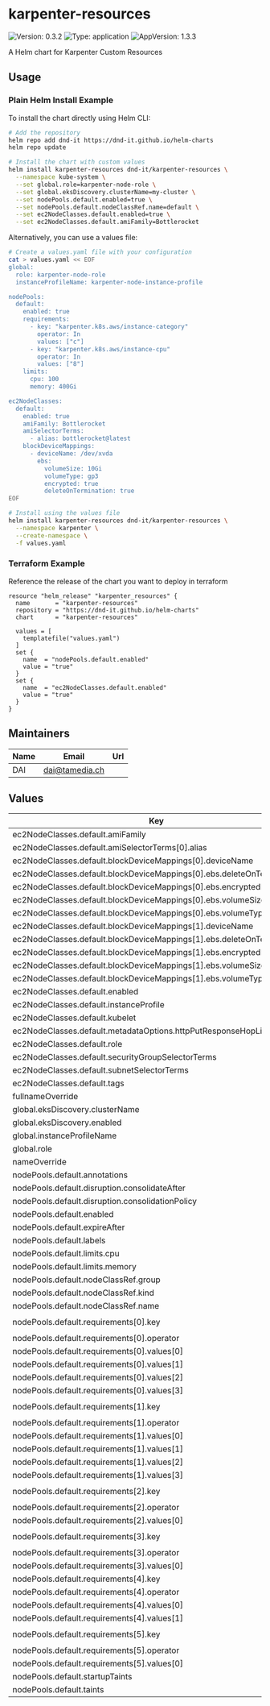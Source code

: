 # karpenter-resources

![Version: 0.3.2](https://img.shields.io/badge/Version-0.3.2-informational?style=flat-square) ![Type: application](https://img.shields.io/badge/Type-application-informational?style=flat-square) ![AppVersion: 1.3.3](https://img.shields.io/badge/AppVersion-1.3.3-informational?style=flat-square)

A Helm chart for Karpenter Custom Resources

## Usage

### Plain Helm Install Example

To install the chart directly using Helm CLI:

```bash
# Add the repository
helm repo add dnd-it https://dnd-it.github.io/helm-charts
helm repo update

# Install the chart with custom values
helm install karpenter-resources dnd-it/karpenter-resources \
  --namespace kube-system \
  --set global.role=karpenter-node-role \
  --set global.eksDiscovery.clusterName=my-cluster \
  --set nodePools.default.enabled=true \
  --set nodePools.default.nodeClassRef.name=default \
  --set ec2NodeClasses.default.enabled=true \
  --set ec2NodeClasses.default.amiFamily=Bottlerocket
```

Alternatively, you can use a values file:

```bash
# Create a values.yaml file with your configuration
cat > values.yaml << EOF
global:
  role: karpenter-node-role
  instanceProfileName: karpenter-node-instance-profile

nodePools:
  default:
    enabled: true
    requirements:
      - key: "karpenter.k8s.aws/instance-category"
        operator: In
        values: ["c"]
      - key: "karpenter.k8s.aws/instance-cpu"
        operator: In
        values: ["8"]
    limits:
      cpu: 100
      memory: 400Gi

ec2NodeClasses:
  default:
    enabled: true
    amiFamily: Bottlerocket
    amiSelectorTerms:
      - alias: bottlerocket@latest
    blockDeviceMappings:
      - deviceName: /dev/xvda
        ebs:
          volumeSize: 10Gi
          volumeType: gp3
          encrypted: true
          deleteOnTermination: true
EOF

# Install using the values file
helm install karpenter-resources dnd-it/karpenter-resources \
  --namespace karpenter \
  --create-namespace \
  -f values.yaml
```

### Terraform Example

Reference the release of the chart you want to deploy in terraform

```hcl
resource "helm_release" "karpenter_resources" {
  name       = "karpenter-resources"
  repository = "https://dnd-it.github.io/helm-charts"
  chart      = "karpenter-resources"

  values = [
    templatefile("values.yaml")
  ]
  set {
    name  = "nodePools.default.enabled"
    value = "true"
  }
  set {
    name  = "ec2NodeClasses.default.enabled"
    value = "true"
  }
}
```

## Maintainers

| Name | Email | Url |
| ---- | ------ | --- |
| DAI | <dai@tamedia.ch> |  |

## Values

| Key | Type | Default | Description |
|-----|------|---------|-------------|
| ec2NodeClasses.default.amiFamily | string | `"Bottlerocket"` |  |
| ec2NodeClasses.default.amiSelectorTerms[0].alias | string | `"bottlerocket@latest"` |  |
| ec2NodeClasses.default.blockDeviceMappings[0].deviceName | string | `"/dev/xvda"` |  |
| ec2NodeClasses.default.blockDeviceMappings[0].ebs.deleteOnTermination | bool | `true` |  |
| ec2NodeClasses.default.blockDeviceMappings[0].ebs.encrypted | bool | `true` |  |
| ec2NodeClasses.default.blockDeviceMappings[0].ebs.volumeSize | string | `"4Gi"` |  |
| ec2NodeClasses.default.blockDeviceMappings[0].ebs.volumeType | string | `"gp3"` |  |
| ec2NodeClasses.default.blockDeviceMappings[1].deviceName | string | `"/dev/xvdb"` |  |
| ec2NodeClasses.default.blockDeviceMappings[1].ebs.deleteOnTermination | bool | `true` |  |
| ec2NodeClasses.default.blockDeviceMappings[1].ebs.encrypted | bool | `true` |  |
| ec2NodeClasses.default.blockDeviceMappings[1].ebs.volumeSize | string | `"50Gi"` |  |
| ec2NodeClasses.default.blockDeviceMappings[1].ebs.volumeType | string | `"gp3"` |  |
| ec2NodeClasses.default.enabled | bool | `false` |  |
| ec2NodeClasses.default.instanceProfile | string | `""` |  |
| ec2NodeClasses.default.kubelet | object | `{}` |  |
| ec2NodeClasses.default.metadataOptions.httpPutResponseHopLimit | int | `2` |  |
| ec2NodeClasses.default.role | string | `""` |  |
| ec2NodeClasses.default.securityGroupSelectorTerms | list | `[]` |  |
| ec2NodeClasses.default.subnetSelectorTerms | list | `[]` |  |
| ec2NodeClasses.default.tags | object | `{}` |  |
| fullnameOverride | string | `""` |  |
| global.eksDiscovery.clusterName | string | `""` |  |
| global.eksDiscovery.enabled | bool | `false` |  |
| global.instanceProfileName | string | `""` |  |
| global.role | string | `""` |  |
| nameOverride | string | `""` |  |
| nodePools.default.annotations | object | `{}` |  |
| nodePools.default.disruption.consolidateAfter | string | `"5m"` |  |
| nodePools.default.disruption.consolidationPolicy | string | `"WhenEmptyOrUnderutilized"` |  |
| nodePools.default.enabled | bool | `false` |  |
| nodePools.default.expireAfter | string | `"720h"` |  |
| nodePools.default.labels | object | `{}` |  |
| nodePools.default.limits.cpu | int | `1000` |  |
| nodePools.default.limits.memory | string | `"4000Gi"` |  |
| nodePools.default.nodeClassRef.group | string | `"karpenter.k8s.aws"` |  |
| nodePools.default.nodeClassRef.kind | string | `"EC2NodeClass"` |  |
| nodePools.default.nodeClassRef.name | string | `"default"` |  |
| nodePools.default.requirements[0].key | string | `"karpenter.k8s.aws/instance-category"` |  |
| nodePools.default.requirements[0].operator | string | `"In"` |  |
| nodePools.default.requirements[0].values[0] | string | `"c"` |  |
| nodePools.default.requirements[0].values[1] | string | `"m"` |  |
| nodePools.default.requirements[0].values[2] | string | `"r"` |  |
| nodePools.default.requirements[0].values[3] | string | `"t"` |  |
| nodePools.default.requirements[1].key | string | `"karpenter.k8s.aws/instance-cpu"` |  |
| nodePools.default.requirements[1].operator | string | `"In"` |  |
| nodePools.default.requirements[1].values[0] | string | `"4"` |  |
| nodePools.default.requirements[1].values[1] | string | `"8"` |  |
| nodePools.default.requirements[1].values[2] | string | `"16"` |  |
| nodePools.default.requirements[1].values[3] | string | `"32"` |  |
| nodePools.default.requirements[2].key | string | `"karpenter.k8s.aws/instance-hypervisor"` |  |
| nodePools.default.requirements[2].operator | string | `"In"` |  |
| nodePools.default.requirements[2].values[0] | string | `"nitro"` |  |
| nodePools.default.requirements[3].key | string | `"karpenter.k8s.aws/instance-memory"` |  |
| nodePools.default.requirements[3].operator | string | `"Gt"` |  |
| nodePools.default.requirements[3].values[0] | string | `"2048"` |  |
| nodePools.default.requirements[4].key | string | `"karpenter.sh/capacity-type"` |  |
| nodePools.default.requirements[4].operator | string | `"In"` |  |
| nodePools.default.requirements[4].values[0] | string | `"spot"` |  |
| nodePools.default.requirements[4].values[1] | string | `"on-demand"` |  |
| nodePools.default.requirements[5].key | string | `"karpenter.k8s.aws/instance-generation"` |  |
| nodePools.default.requirements[5].operator | string | `"Gt"` |  |
| nodePools.default.requirements[5].values[0] | string | `"2"` |  |
| nodePools.default.startupTaints | list | `[]` |  |
| nodePools.default.taints | list | `[]` |  |
